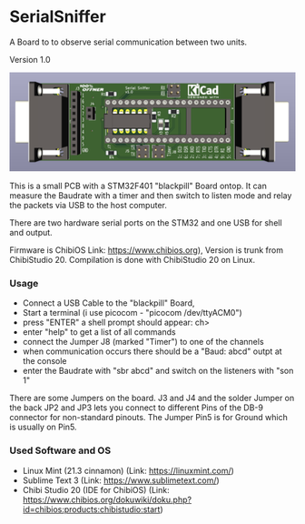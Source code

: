 # SerialSniffer
A Board to to observe serial communication between two units.

Version 1.0

![kicad Rendering](pics/Rendering.png)

This is a small PCB with a STM32F401 "blackpill" Board ontop. It can measure the Baudrate with a timer and then switch to listen mode and relay the packets via USB to the host computer.

There are two hardware serial ports on the STM32 and one USB for shell and output.

Firmware is ChibiOS Link: https://www.chibios.org), Version is trunk from ChibiStudio 20. Compilation is done with ChibiStudio 20 on Linux.

### Usage ###

* Connect a USB Cable to the "blackpill" Board,
* Start a terminal (i use picocom - "picocom /dev/ttyACM0")
* press "ENTER" a shell prompt should appear: ch>
* enter "help" to get a list of all commands
* connect the Jumper J8 (marked "Timer") to one of the channels
* when communication occurs there should be a "Baud: abcd" outpt at the console
* enter the Baudrate with "sbr abcd" and switch on the listeners with "son 1"

There are some Jumpers on the board. J3 and J4 and the solder Jumper on the back JP2 and JP3 lets you connect to different Pins of the DB-9 connector for non-standard pinouts. The Jumper Pin5 is for Ground which is usually on Pin5.

### Used Software and OS ###

* Linux Mint (21.3 cinnamon) (Link: https://linuxmint.com/)
* Sublime Text 3 (Link: https://www.sublimetext.com/)
* Chibi Studio 20 (IDE for ChibiOS) (Link: https://www.chibios.org/dokuwiki/doku.php?id=chibios:products:chibistudio:start)